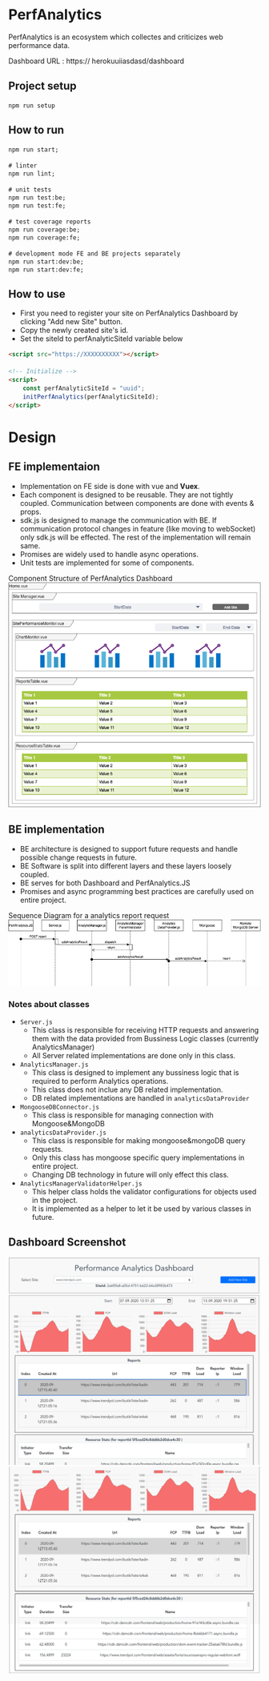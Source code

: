 # PerfAnalytics

PerfAnalytics is an ecosystem which collectes and criticizes web performance data.

Dashboard URL : https:// herokuuiiasdasd/dashboard

## Project setup
```
npm run setup
```

## How to run
```
npm run start;

# linter
npm run lint;

# unit tests
npm run test:be;
npm run test:fe;

# test coverage reports
npm run coverage:be;
npm run coverage:fe;

# development mode FE and BE projects separately
npm run start:dev:be; 
npm run start:dev:fe;

```


## How to use

* First you need to register your site on PerfAnalytics Dashboard by clicking "Add new Site" button.
* Copy the newly created site's id.
* Set the siteId to perfAnalyticSiteId variable below

```html
<script src="https://XXXXXXXXXX"></script>

<!-- Initialize -->
<script>
    const perfAnalyticSiteId = "uuid"; 
    initPerfAnalytics(perfAnalyticSiteId);
</script>

```

# Design
## FE implementaion
* Implementation on FE side is done with vue and **Vuex**.
* Each component is designed to be reusable. They are not tightly coupled. Communication between components are done with events & props.
* sdk.js is designed to manage the communication with BE. If communication protocol changes in feature (like moving to webSocket) only sdk.js will be effected. The rest of the implementation will remain same.
* Promises are widely used to handle async operations. 
* Unit tests are implemented for some of components.

Component Structure of PerfAnalytics Dashboard
![Component Structure of PerfAnalytics Dashboard](assets/ui-component-structure.png?raw=true "Component Structure of PerfAnalytics Dashboard")

## BE implementation
* BE architecture is designed to support future requests and handle possible change requests in future.
* BE Software is split into different layers and these layers loosely coupled.
* BE serves for both Dashboard and PerfAnalytics.JS
* Promises and async programming best practices are carefully used on entire project.

Sequence Diagram for a analytics report request
![Sequence Diagram for a analytics report request](assets/sequence-diagram-for-analytics.report.png?raw=true "Sequence Diagram for a analytics report request")

### Notes about classes
* `Server.js`
  * This class is responsible for receiving HTTP requests and answering them with the data provided from Bussiness Logic classes (currently AnalyticsManager)
  * All Server related implementations are done only in this class.
* `AnalyticsManager.js`
  * This class is designed to implement any bussiness logic that is required to perform Analytics operations.
  * This class does not inclue any DB related implementation.
  * DB related implementations are handled in `analyticsDataProvider`
* `MongooseDBConnector.js`
  * This class is responsible for managing connection with Mongoose&MongoDB
* `analyticsDataProvider.js`
  * This class is responsible for making mongoose&mongoDB query requests.
  * Only this class has mongoose specific query implementations in entire project.
  * Changing DB technology in future will only effect this class.
* `AnalyticsManagerValidatorHelper.js`
  * This helper class holds the validator configurations for objects used in the project.
  * It is implemented as a helper to let it be used by various classes in future.

## Dashboard Screenshot
![Dashboard](assets/dashboard-1.png?raw=true "Dashboard")
![Dashboard](assets/dashboard-2.png?raw=true "Dashboard")